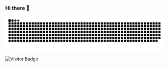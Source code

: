 ### Hi there 👋

<!--
**Noctho01/Noctho01** is a ✨ _special_ ✨ repository because its `README.md` (this file) appears on your GitHub profile.

Here are some ideas to get you started:

- 🔭 I’m currently working on ...
- 🌱 I’m currently learning ...
- 👯 I’m looking to collaborate on ...
- 🤔 I’m looking for help with ...
- 💬 Ask me about ...
- 📫 How to reach me: ...
- 😄 Pronouns: ...
- ⚡ Fun fact: ...
-->

![Snake animation](https://raw.githubusercontent.com/Platane/snk/output/github-contribution-grid-snake.svg)

![Visitor Badge](https://visitor-badge.laobi.icu/badge?page_id=Noctho01.Noctho01)

